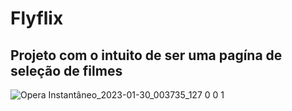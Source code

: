 # Flyflix

## Projeto com o intuito de ser uma pagína de seleção de filmes 

![Opera Instantâneo_2023-01-30_003735_127 0 0 1](https://user-images.githubusercontent.com/80266733/215383038-e7018475-f4b3-4147-a496-21f471142efe.png)

